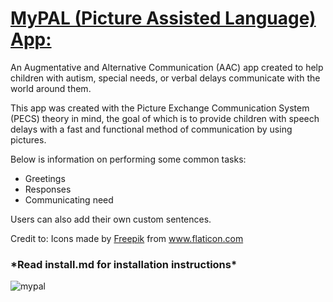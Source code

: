 # <ins>MyPAL (Picture Assisted Language) App:<ins>

An Augmentative and Alternative Communication (AAC) app created to help children with autism, special needs, or verbal delays communicate with the world around them. 

This app was created with the Picture Exchange Communication System (PECS) theory in mind, the goal of which is to provide children with speech delays with a fast and functional method of communication by using pictures. 

Below is information on performing some common tasks: 
- Greetings
- Responses
- Communicating need

Users can also add their own custom sentences. 

Credit to: Icons made by <a href="https://www.freepik.com" title="Freepik">Freepik</a> from <a href="https://www.flaticon.com/" title="Flaticon">www.flaticon.com</a>

### \*Read install.md for installation instructions\*
![mypal](https://user-images.githubusercontent.com/40577932/133332504-17bf43f1-007d-4ed9-8b88-2756abcd85d1.gif)

